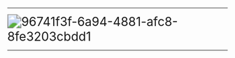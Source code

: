<img title="" src="photo.png" alt="" style="zoom:200%;" data-align="center">

****

<img title="" src="objectif.png" alt="96741f3f-6a94-4881-afc8-8fe3203cbdd1" data-align="center" style="zoom:200%;">

***

